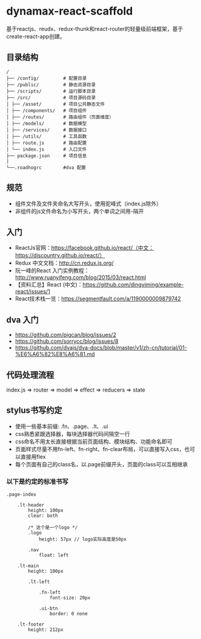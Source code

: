 # dynamax-react-scaffold #

基于reactjs、reudx、redux-thunk和react-router的轻量级前端框架，基于create-react-app创建。

## 目录结构 ##

    /
    ├── /config/         # 配置目录
    ├── /public/         # 静态资源目录
    ├── /scripts/        # 运行脚本目录
    ├── /src/            # 项目源码目录
    │ ├── /asset/        # 项目公共静态文件
    │ ├── /components/   # 项目组件
    │ ├── /routes/       # 路由组件（页面维度）
    │ ├── /models/       # 数据模型
    │ ├── /services/     # 数据接口
    │ ├── /utils/        # 工具函数
    │ ├── route.js       # 路由配置
    │ └── index.js       # 入口文件
    ├── package.json     # 项目信息
    |
    └──.roadhogrc        #dva 配置
    
## 规范 ##

- 组件文件及文件夹命名大写开头，使用驼峰式（index.js除外）
- 非组件的js文件命名为小写开头，两个单词之间用-隔开

## 入门 ##

- ReactJs官网：https://facebook.github.io/react/（中文：https://discountry.github.io/react/）
- Redux 中文文档：http://cn.redux.js.org/
- 阮一峰的React 入门实例教程：http://www.ruanyifeng.com/blog/2015/03/react.html
- 【资料汇总】React (中文)：https://github.com/dingyiming/example-react/issues/1
- React技术栈一览：https://segmentfault.com/a/1190000009879742

## dva 入门

- https://github.com/pigcan/blog/issues/2
- https://github.com/sorrycc/blog/issues/8
- https://github.com/dvajs/dva-docs/blob/master/v1/zh-cn/tutorial/01-%E6%A6%82%E8%A6%81.md

## 代码处理流程

index.js => router => model => effect => reducers => state

## stylus书写约定

- 使用一些基本前缀: .fn、.page、.lt、.ui
- css熟悉紧跟选择器，每块选择器代码间隔空一行
- css命名不用太长直接根据当前页面结构、模块结构、功能命名即可
- 页面样式尽量不用fn-left、fn-right、fn-clear布局，可以直接写入css，也可以直接用flex
- 每个页面有自己的class名，以.page前缀开头，页面的class可以互相继承

### 以下是约定的标准书写

    .page-index

        .lt-header
            height: 100px
            clear: both

            /* 这个是一个logo */    
            .logo
                height: 57px // logo实际高度是50px

            .nav
                float: left
            
        .lt-main
            height: 100px

            .lt-left

                .fn-left
                    font-size: 20px

                .ui-btn
                    border: 0 none

        .lt-footer
            height: 212px